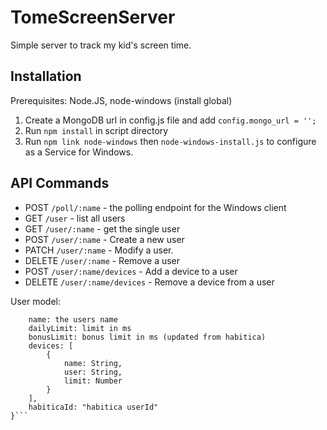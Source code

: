 # TomeScreenServer

Simple server to track my kid's screen time. 

## Installation

Prerequisites: Node.JS, node-windows (install global)

1. Create a MongoDB url in config.js file and add `config.mongo_url = '';`
2. Run `npm install` in script directory
3. Run `npm link node-windows` then `node-windows-install.js` to configure as a Service for Windows.


## API Commands

* POST `/poll/:name` - the polling endpoint for the Windows client
* GET `/user` - list all users
* GET `/user/:name` - get the single user
* POST `/user/:name` - Create a new user
* PATCH `/user/:name` - Modify a user. 
* DELETE `/user/:name` - Remove a user
* POST `/user/:name/devices` - Add a device to a user
* DELETE `/user/:name/devices` - Remove a device from a user


User model:
```{
    name: the users name
    dailyLimit: limit in ms
    bonusLimit: bonus limit in ms (updated from habitica)
    devices: [
        {
            name: String,
            user: String,
            limit: Number
        }
    ],
    habiticaId: "habitica userId"
}```
